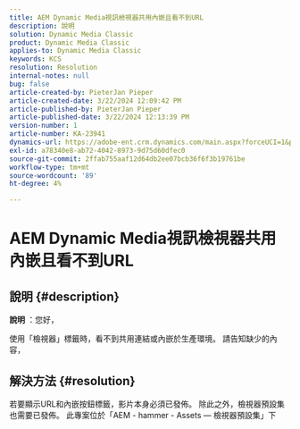 ```yaml
---
title: AEM Dynamic Media視訊檢視器共用內嵌且看不到URL
description: 說明
solution: Dynamic Media Classic
product: Dynamic Media Classic
applies-to: Dynamic Media Classic
keywords: KCS
resolution: Resolution
internal-notes: null
bug: false
article-created-by: PieterJan Pieper
article-created-date: 3/22/2024 12:09:42 PM
article-published-by: PieterJan Pieper
article-published-date: 3/22/2024 12:13:39 PM
version-number: 1
article-number: KA-23941
dynamics-url: https://adobe-ent.crm.dynamics.com/main.aspx?forceUCI=1&pagetype=entityrecord&etn=knowledgearticle&id=c851a20d-45e8-ee11-904d-6045bd006295
exl-id: a78340e8-ab72-4042-8973-9d75d60dfec0
source-git-commit: 2ffab755aaf12d64db2ee07bcb36f6f3b19761be
workflow-type: tm+mt
source-wordcount: '89'
ht-degree: 4%

---
```


# AEM Dynamic Media視訊檢視器共用內嵌且看不到URL

## 說明 {#description}


<b>說明</b> ：您好，

使用「檢視器」標籤時，看不到共用連結或內嵌於生產環境。 請告知缺少的內容，


## 解決方法 {#resolution}


若要顯示URL和內嵌按鈕標籤，影片本身必須已發佈。 除此之外，檢視器預設集也需要已發佈。 此專案位於「AEM - hammer - Assets — 檢視器預設集」下
